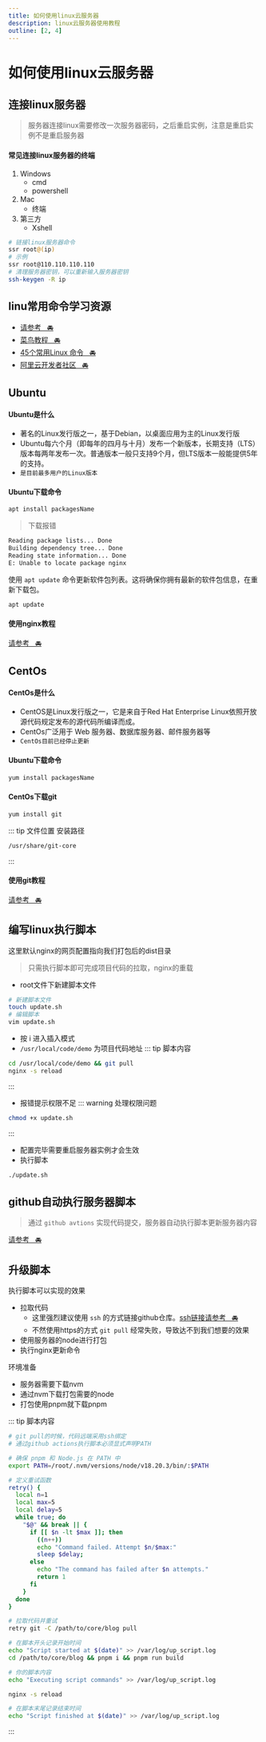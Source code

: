 ```yaml
---
title: 如何使用linux云服务器
description: linux云服务器使用教程
outline: [2, 4]
---
```


# 如何使用linux云服务器

## 连接linux服务器

> 服务器连接linux需要修改一次服务器密码，之后重启实例，注意是重启实例不是重启服务器

#### 常见连接linux服务器的终端
1. Windows
    - cmd
    - powershell
2. Mac
    - 终端
3. 第三方
    - Xshell

```sh
# 链接linux服务器命令
ssr root@(ip)
# 示例
ssr root@110.110.110.110
# 清理服务器密钥，可以重新输入服务器密钥
ssh-keygen -R ip
```

## linu常用命令学习资源

* [请参考&nbsp;&nbsp;&nbsp;🚘](/other/system/linux/command.html)
* [菜鸟教程&nbsp;&nbsp;&nbsp;🚘](https://www.runoob.com/w3cnote/linux-common-command-2.html)
* [45个常用Linux 命令&nbsp;&nbsp;&nbsp;🚘](https://juejin.cn/post/6844903930166509581)
* [阿里云开发者社区&nbsp;&nbsp;&nbsp;🚘](https://developer.aliyun.com/article/842453)

## Ubuntu

#### Ubuntu是什么

* 著名的Linux发行版之一，基于Debian，以桌面应用为主的Linux发行版
* Ubuntu每六个月（即每年的四月与十月）发布一个新版本，长期支持（LTS）版本每两年发布一次。普通版本一般只支持9个月，但LTS版本一般能提供5年的支持。
* `是目前最多用户的Linux版本`

#### Ubuntu下载命令
```sh
apt install packagesName
```

> 下载报错

```bash
Reading package lists... Done
Building dependency tree... Done
Reading state information... Done
E: Unable to locate package nginx
```

使用 `apt update` 命令更新软件包列表。这将确保你拥有最新的软件包信息，在重新下载包。

```bash
apt update
```

#### 使用nginx教程

[请参考&nbsp;&nbsp;&nbsp;🚘](/other/blog/up/useNginx.html)

## CentOs

#### CentOs是什么

* CentOS是Linux发行版之一，它是来自于Red Hat Enterprise Linux依照开放源代码规定发布的源代码所编译而成。
* CentOs广泛用于 Web 服务器、数据库服务器、邮件服务器等
* `CentOs目前已经停止更新`

#### Ubuntu下载命令

```sh
yum install packagesName
```

#### CentOs下载git


```sh
yum install git
```

::: tip 文件位置
安装路径
```sh
/usr/share/git-core
```
:::

#### 使用git教程

[请参考&nbsp;&nbsp;&nbsp;🚘](/other/tools/gitCommand.html)

## 编写linux执行脚本

这里默认nginx的网页配置指向我们打包后的dist目录

> 只需执行脚本即可完成项目代码的拉取，nginx的重载

* root文件下新建脚本文件
```sh
# 新建脚本文件
touch update.sh
# 编辑脚本
vim update.sh
```
* 按 i 进入插入模式
* `/usr/local/code/demo` 为项目代码地址
::: tip 脚本内容
```sh
cd /usr/local/code/demo && git pull
nginx -s reload
```
:::
* 报错提示权限不足
::: warning 处理权限问题
```sh
chmod +x update.sh
```
:::
* 配置完毕需要重启服务器实例才会生效
* 执行脚本
```sh
./update.sh
```

## github自动执行服务器脚本

> 通过 `github avtions` 实现代码提交，服务器自动执行脚本更新服务器内容

[请参考&nbsp;&nbsp;&nbsp;🚘](/other/blog/up/useGithubActions.html#github执行linux系统脚本)


## 升级脚本

执行脚本可以实现的效果

* 拉取代码
    - 这里强烈建议使用 `ssh` 的方式链接github仓库。[ssh链接请参考&nbsp;&nbsp;&nbsp;🚘](/other/tools/gitCommand.html#ssh链接)
    - 不然使用https的方式 `git pull` 经常失败，导致达不到我们想要的效果
* 使用服务器的node进行打包
* 执行nginx更新命令

环境准备

* 服务器需要下载nvm
* 通过nvm下载打包需要的node
* 打包使用pnpm就下载pnpm

::: tip 脚本内容
```sh
# git pull的时候，代码远端采用ssh绑定
# 通过github actions执行脚本必须显式声明PATH

# 确保 pnpm 和 Node.js 在 PATH 中
export PATH=/root/.nvm/versions/node/v18.20.3/bin/:$PATH

# 定义重试函数
retry() {
  local n=1
  local max=5
  local delay=5
  while true; do
    "$@" && break || {
      if [[ $n -lt $max ]]; then
        ((n++))
        echo "Command failed. Attempt $n/$max:"
        sleep $delay;
      else
        echo "The command has failed after $n attempts."
        return 1
      fi
    }
  done
}

# 拉取代码并重试
retry git -C /path/to/core/blog pull

# 在脚本开头记录开始时间
echo "Script started at $(date)" >> /var/log/up_script.log
cd /path/to/core/blog && pnpm i && pnpm run build

# 你的脚本内容
echo "Executing script commands" >> /var/log/up_script.log

nginx -s reload

# 在脚本末尾记录结束时间
echo "Script finished at $(date)" >> /var/log/up_script.log
```
:::